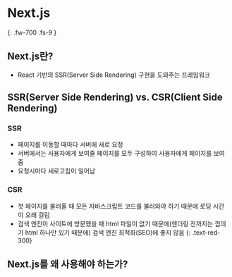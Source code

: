 # Next.js
{: .fw-700 .fs-9 }

## Next.js란?
- React 기반의 SSR(Server Side Rendering) 구현을 도와주는 프레임워크

## SSR(Server Side Rendering) vs. CSR(Client Side Rendering)
### SSR
- 페이지를 이동할 때마다 서버에 새로 요청
- 서버에서는 사용자에게 보여줄 페이지를 모두 구성하여 사용자에게 페이지를 보여줌
- 요청시마다 새로고침이 일어남

### CSR
- 첫 페이지를 불러올 때 모든 자바스크립트 코드를 불러와야 하기 때문에 로딩 시간이 오래 걸림
- 검색 엔진이 사이트에 방문했을 때 html 파일이 없기 때문에(렌더링 전까지는 껍데기 html 하나만 있기 때문에) 검색 엔진 최적화(SEO)에 좋지 않음 
{: .text-red-300}

## Next.js를 왜 사용해야 하는가?


